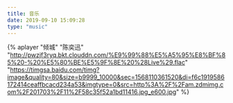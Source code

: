 ```yaml
---
title: 音乐
date: 2019-09-10 15:09:28
type: "music"
---
```


{% aplayer "倾城" "陈奕迅" "http://pwzjf3ryq.bkt.clouddn.com/%E9%99%88%E5%A5%95%E8%BF%85%20-%20%E5%80%BE%E5%9F%8E%20%28Live%29.flac"  "https://timgsa.baidu.com/timg?image&quality=80&size=b9999_10000&sec=1568110361520&di=f6c1919586172414ceaffbcacd234a53&imgtype=0&src=http%3A%2F%2Fam.zdmimg.com%2F201703%2F11%2F58c35f52a1bd11416.jpg_e600.jpg" %}